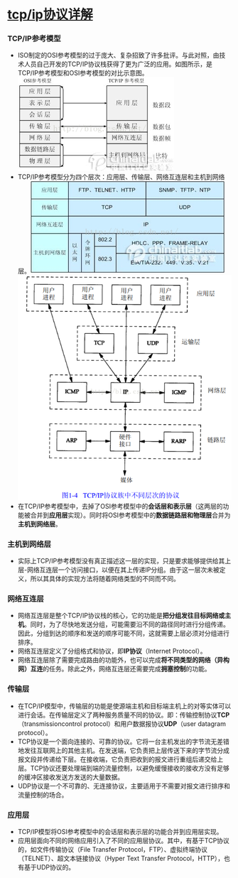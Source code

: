 # [tcp/ip协议详解](http://blog.csdn.net/doraemon___/article/details/52711221)

### TCP/IP参考模型

- ISO制定的OSI参考模型的过于庞大、复杂招致了许多批评。与此对照，由技术人员自己开发的TCP/IP协议栈获得了更为广泛的应用。如图所示，是TCP/IP参考模型和OSI参考模型的对比示意图。![](img/2.jpg?raw=true)
- TCP/IP参考模型分为四个层次：应用层、传输层、网络互连层和主机到网络层。![](img/3.jpg?raw=true)![](img/8.png?raw=true)
- 在TCP/IP参考模型中，去掉了OSI参考模型中的**会话层和表示层**（这两层的功能被合并到**应用层**实现）。同时将OSI参考模型中的**数据链路层和物理层**合并为**主机到网络层**。

### 主机到网络层

- 实际上TCP/IP参考模型没有真正描述这一层的实现，只是要求能够提供给其上层-网络互连层一个访问接口，以便在其上传递IP分组。由于这一层次未被定义，所以其具体的实现方法将随着网络类型的不同而不同。　

### 网络互连层

- 网络互连层是整个TCP/IP协议栈的核心，它的功能是**把分组发往目标网络或主机**。同时，为了尽快地发送分组，可能需要沿不同的路径同时进行分组传递。因此，分组到达的顺序和发送的顺序可能不同，这就需要上层必须对分组进行排序。
- 网络互连层定义了分组格式和协议，即**IP协议**（Internet Protocol）。
- 网络互连层除了需要完成路由的功能外，也可以完成**将不同类型的网络（异构网）互连**的任务。除此之外，网络互连层还需要完成**拥塞控制**的功能。

### 传输层

- 在TCP/IP模型中，传输层的功能是使源端主机和目标端主机上的对等实体可以进行会话。在传输层定义了两种服务质量不同的协议。即：传输控制协议**TCP**（transmissioncontrol protocol）和用户数据报协议**UDP**（user datagram protocol）。
- TCP协议是一个面向连接的、可靠的协议。它将一台主机发出的字节流无差错地发往互联网上的其他主机。在发送端，它负责把上层传送下来的字节流分成报文段并传递给下层。在接收端，它负责把收到的报文进行重组后递交给上层。TCP协议还要处理端到端的流量控制，以避免缓慢接收的接收方没有足够的缓冲区接收发送方发送的大量数据。
- UDP协议是一个不可靠的、无连接协议，主要适用于不需要对报文进行排序和流量控制的场合。

### 应用层

- TCP/IP模型将OSI参考模型中的会话层和表示层的功能合并到应用层实现。
- 应用层面向不同的网络应用引入了不同的应用层协议。其中，有基于TCP协议的，如文件传输协议（File Transfer Protocol，FTP）、虚拟终端协议（TELNET）、超文本链接协议（Hyper Text Transfer Protocol，HTTP），也有基于UDP协议的。

